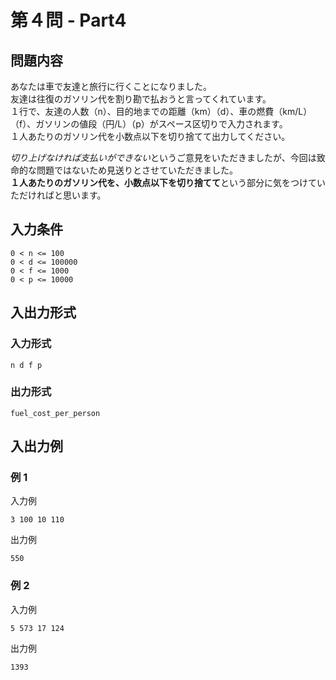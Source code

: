 # 第４問 - Part4

## 問題内容
あなたは車で友達と旅行に行くことになりました。  
友達は往復のガソリン代を割り勘で払おうと言ってくれています。  
１行で、友達の人数（n）、目的地までの距離（km）（d）、車の燃費（km/L）（f）、ガソリンの値段（円/L）（p）がスペース区切りで入力されます。  
１人あたりのガソリン代を小数点以下を切り捨てて出力してください。  

*切り上げなければ支払いができない*というご意見をいただきましたが、今回は致命的な問題ではないため見送りとさせていただきました。  
**１人あたりのガソリン代を、小数点以下を切り捨てて**という部分に気をつけていただければと思います。

## 入力条件
```
0 < n <= 100
0 < d <= 100000
0 < f <= 1000
0 < p <= 10000
```

## 入出力形式

### 入力形式
```
n d f p
```

### 出力形式
```
fuel_cost_per_person
```

## 入出力例

### 例 1
入力例
```
3 100 10 110
```

出力例
```
550
```

### 例 2
入力例
```
5 573 17 124
```

出力例
```
1393
```

